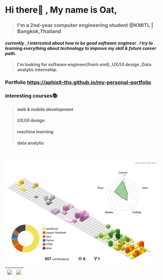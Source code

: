 # Hi there👋 , My name is Oat,
> ### I'm a 2nd-year computer engineering student @KMITL | Bangkok,Thailand


#### *currently , I interested about how to be good software engineer . I try to learning everything about technology to improve my skill & future career path.* 
> #### I'm looking for software engineer(front-end) ,UX/UI design ,Data analytic internship.
### Portfolio https://aphisit-ths.github.io/my-personal-portfolio

### interesting courses📚
> ####  web & mobile development 
> ####  UX/UI design 
> ####  machine learning 
> ####  data analytic 

<br />

![](./profile-3d-contrib/profile-south-season-animate.svg)


| <img align="center" src="https://github-readme-stats.vercel.app/api/top-langs/?username=aphisit-ths&layout=compact&hide_border=true"  /> | <img align="center" src="https://github-readme-stats.vercel.app/api?username=aphisit-ths&show_icons=true&hide_border=true" /> |
| ------------- | ------------- |

